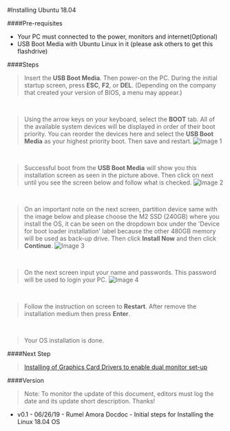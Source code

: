 #Installing Ubuntu 18.04

####Pre-requisites
- Your PC must connected to the power, monitors and internet(Optional)
- USB Boot Media with Ubuntu Linux in it (please ask others to get this flashdrive) 

####Steps
>Insert the **USB Boot Media**. Then power-on the PC. During the initial startup screen, press **ESC**, **F2**, or **DEL**. (Depending on the company that created your version of BIOS, a menu may appear.)   

<br/>

>Using the arrow keys on your keyboard, select the **BOOT** tab. All of the available system devices will be displayed in order of their boot priority. You can reorder the devices here and select the **USB Boot Media** as your highest priority boot. Then save and restart.
![Image 1](ubuntu/img01.jpg)

<br/>

>Successful boot from the **USB Boot Media** will show you this installation screen as seen in the picture above. Then click on next until you see the screen below and follow what is checked.
![Image 2](ubuntu/img02.jpg)

<br/>

>On an important note on the next screen, partition device same with the image below and please choose the M2 SSD (240GB) where you install the OS, it can be seen on the dropdown box under the 'Device for boot loader installation' label because the other 480GB memory will be used as back-up drive. Then click **Install Now** and then click **Continue**.
![Image 3](ubuntu/img03.jpg)

<br/>

>On the next screen input your name and passwords. This password will be used to login your PC.
![Image 4](ubuntu/img04.jpg)

<br/>

>Follow the instruction on screen to **Restart**. After remove the installation medium then press **Enter**.

<br/>

>Your OS installation is done.

####Next Step
> [Installing of Graphics Card Drivers to enable dual monitor set-up](videographics.md)

####Version
>  Note: To monitor the update of this document, editors must log the date and its update short description. Thanks!
- v0.1 - 06/26/19 - Rumel Amora Docdoc - Initial steps for Installing the Linux 18.04 OS